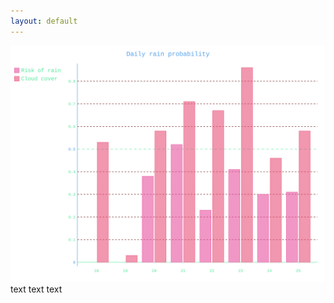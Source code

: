 ```yaml
---
layout: default
---
```


<div>
  <span><img src="svg/rain.svg" /></span>
  <span>text text text</span>
</div>

